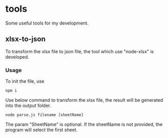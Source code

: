 # tools
Some useful tools for my development.
## xlsx-to-json

To transform the xlsx file to json file, the tool which use "node-xlsx" is developed.

### Usage

To init the file, use

 ```
 npm i
 ```
Use below command to transform the xlsx file, the result will be generated into the output folder.

```
node parse.js filename [sheetName]
```
The param "SheetName" is optional. If the sheetName is not provided, the program will select the first sheet.

